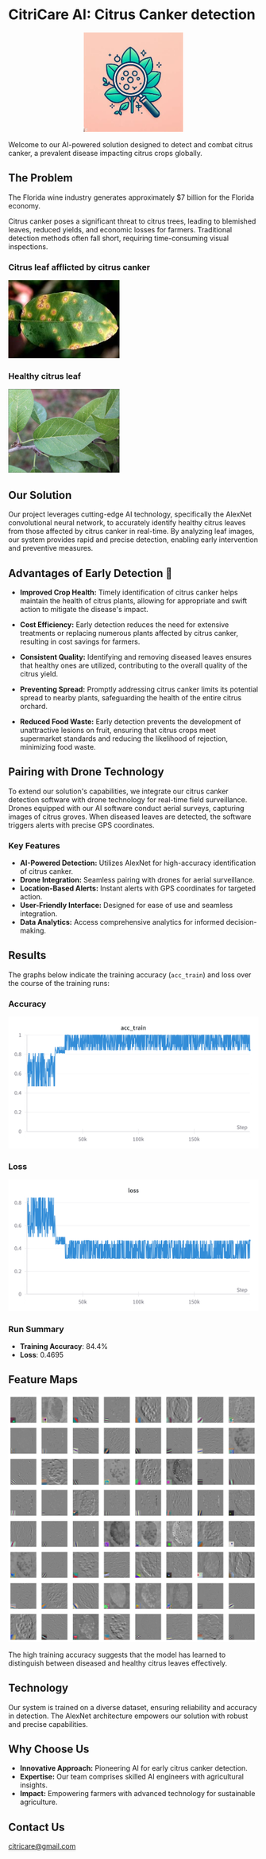 # CitriCare AI: Citrus Canker detection
<p align="center">
  <img src="https://github.com/azanicareer/citruscankerproject/blob/main/logo3.jpg" alt="Logo" width="200">
</p>

Welcome to our AI-powered solution designed to detect and combat citrus canker, a prevalent disease impacting citrus crops globally.

## The Problem

The Florida wine industry generates approximately $7 billion for the Florida economy.

Citrus canker poses a significant threat to citrus trees, leading to blemished leaves, reduced yields, and economic losses for farmers. Traditional detection methods often fall short, requiring time-consuming visual inspections.

### Citrus leaf afflicted by citrus canker
<p align="left">
  <img src="https://github.com/azanicareer/citruscankerproject/blob/main/unhealthyleaf.png" alt="Diseased leaf">
</p>

### Healthy citrus leaf
<p align="left">
  <img src="https://github.com/azanicareer/citruscankerproject/blob/main/Canker%20orange%20data%20deck%20(1).png" alt="Healthy leaf">
</p>



## Our Solution

Our project leverages cutting-edge AI technology, specifically the AlexNet convolutional neural network, to accurately identify healthy citrus leaves from those affected by citrus canker in real-time. By analyzing leaf images, our system provides rapid and precise detection, enabling early intervention and preventive measures.

## Advantages of Early Detection 🍃

* **Improved Crop Health:** Timely identification of citrus canker helps maintain the health of citrus plants, allowing for appropriate and swift action to mitigate the disease's impact. 

* **Cost Efficiency:** Early detection reduces the need for extensive treatments or replacing numerous plants affected by citrus canker, resulting in cost savings for farmers.

* **Consistent Quality:** Identifying and removing diseased leaves ensures that healthy ones are utilized, contributing to the overall quality of the citrus yield.

* **Preventing Spread:** Promptly addressing citrus canker limits its potential spread to nearby plants, safeguarding the health of the entire citrus orchard.

* **Reduced Food Waste:** Early detection prevents the development of unattractive lesions on fruit, ensuring that citrus crops meet supermarket standards and reducing the likelihood of rejection, minimizing food waste.


## Pairing with Drone Technology

To extend our solution's capabilities, we integrate our citrus canker detection software with drone technology for real-time field surveillance. Drones equipped with our AI software conduct aerial surveys, capturing images of citrus groves. When diseased leaves are detected, the software triggers alerts with precise GPS coordinates.

### Key Features

- **AI-Powered Detection:** Utilizes AlexNet for high-accuracy identification of citrus canker.
- **Drone Integration:** Seamless pairing with drones for aerial surveillance.
- **Location-Based Alerts:** Instant alerts with GPS coordinates for targeted action.
- **User-Friendly Interface:** Designed for ease of use and seamless integration.
- **Data Analytics:** Access comprehensive analytics for informed decision-making.

## Results 

The graphs below indicate the training accuracy (`acc_train`) and loss over the course of the training runs:

### Accuracy 
<p align="left">
  <img src="https://github.com/azanicareer/citruscankerproject/blob/main/W%26B%20Chart%2012_7_2023%2C%2012_59_56%20PM.png" alt="Accuracy">
</p>

### Loss
<p align="left">
  <img src="https://github.com/azanicareer/citruscankerproject/blob/main/W%26B%20Chart%2012_7_2023%2C%201_02_30%20PM.png" alt="Loss">
</p>

### Run Summary

- **Training Accuracy**: 84.4%
- **Loss**: 0.4695


## Feature Maps
<p align="left">
  <img src="https://github.com/azanicareer/citruscankerproject/blob/main/image%20filter.png" alt="feature map" width= "500">
</p>


The high training accuracy suggests that the model has learned to distinguish between diseased and healthy citrus leaves effectively.


## Technology

Our system is trained on a diverse dataset, ensuring reliability and accuracy in detection. The AlexNet architecture empowers our solution with robust and precise capabilities.

## Why Choose Us

- **Innovative Approach:** Pioneering AI for early citrus canker detection.
- **Expertise:** Our team comprises skilled AI engineers with agricultural insights.
- **Impact:** Empowering farmers with advanced technology for sustainable agriculture.

## Contact Us
citricare@gmail.com
